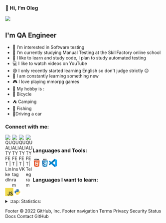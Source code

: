 ### 👋 Hi, I’m Oleg

![](https://komarev.com/ghpvc/?username=QUALITYFET)

## I'm QA Engineer

- 👀 I’m interested in Software testing
- 🌱 I’m currently studying Manual Testing at the SkillFactory online school
- 💪 I like to learn and study code, I plan to study automated testing
- 💻 I like to watch videos on YouTube
- 😅 I only recently started learning English so don't judge strictly 😉
- 🤩 I am constantly learning something new
- 🎮 I love playing mmorpg games
- 🧘 My hobby is :
- 🚴 Bicycle
- ⛺ Camping
- 🎣 Fishing
- 🚗Driving a car

### Connect with me:


[<img align="left" alt="QUALITYFET | LinkedIn" width="22px" src="https://cdn.jsdelivr.net/npm/simple-icons@v3/icons/linkedin.svg" />][linkedin]
[<img align="left" alt="QUALITYFET | Instagram" width="22px" src="https://cdn.jsdelivr.net/npm/simple-icons@v3/icons/instagram.svg" />][instagram]
[<img align="left" alt="QUALITYFET | VK" width="22px" src="https://cdn.jsdelivr.net/npm/simple-icons@v3/icons/vk.svg" />][vk]
[<img align="left" alt="QUALITYFET| Telegram" width="22px" src="https://cdn.jsdelivr.net/npm/simple-icons@v3/icons/telegram.svg" />][telegram]

<br />

### Languages and Tools:


<img align="left" alt="HTML5" width="26px" src="https://raw.githubusercontent.com/github/explore/80688e429a7d4ef2fca1e82350fe8e3517d3494d/topics/html/html.png" />
<img align="left" alt="CSS3" width="26px" src="https://raw.githubusercontent.com/github/explore/80688e429a7d4ef2fca1e82350fe8e3517d3494d/topics/css/css.png" />
<img align="left" alt="Visual Studio Code" width="26px" src="https://raw.githubusercontent.com/github/explore/80688e429a7d4ef2fca1e82350fe8e3517d3494d/topics/visual-studio-code/visual-studio-code.png" />
<br />
<br />

### Languages I want to learn:


<img align="left" alt="JavaScript" width="26px" src="https://raw.githubusercontent.com/github/explore/80688e429a7d4ef2fca1e82350fe8e3517d3494d/topics/javascript/javascript.png" />
<img align="left" alt="Python" width="26px" src="https://raw.githubusercontent.com/github/explore/80688e429a7d4ef2fca1e82350fe8e3517d3494d/topics/python/python.png" />


<br />
<br />

<details>
  <summary>:zap: Statistics:</summary>
   <img align="left" alt="codeSTACKr's GitHub Stats" src="https://github-readme-stats.vercel.app/api/top-langs/?username=QUALITYFET&langs_count=8&layout=compact" />
    <br />
    <br />
    <img align="left" alt="codeSTACKr's GitHub Stats" src="https://github-readme-stats.vercel.app/api?username=QUALITYFET&show_icons=true" />  
</details>


[linkedin]: https://www.linkedin.com/in/oleg-fetico-163b10237/
[instagram]: https://www.instagram.com/fetico07/
[vk]: https://vk.com/fetico.oleg
[telegram]: https://t.me/VIPMEN_OLEG
Footer
© 2022 GitHub, Inc.
Footer navigation
Terms
Privacy
Security
Status
Docs
Contact GitHub
